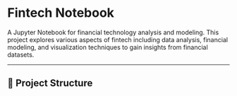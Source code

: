 # Fintech Notebook

A Jupyter Notebook for financial technology analysis and modeling. This project explores various aspects of fintech including data analysis, financial modeling, and visualization techniques to gain insights from financial datasets.

---

## 📁 Project Structure

